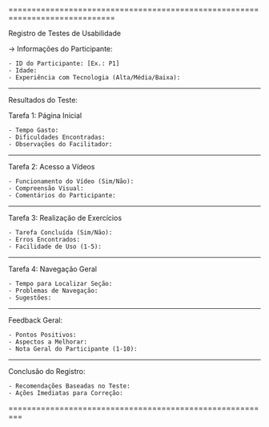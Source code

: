 =============================================================================

Registro de Testes de Usabilidade

-> Informações do Participante:

	- ID do Participante: [Ex.: P1]
	- Idade:
	- Experiência com Tecnologia (Alta/Média/Baixa):

-------------------------------------------------------------

Resultados do Teste:

Tarefa 1: Página Inicial

	- Tempo Gasto:
	- Dificuldades Encontradas:
	- Observações do Facilitador:

------------------------------------------------------------

Tarefa 2: Acesso a Vídeos

	- Funcionamento do Vídeo (Sim/Não):
	- Compreensão Visual:
	- Comentários do Participante:

---------------------------------------------------------

Tarefa 3: Realização de Exercícios

	- Tarefa Concluída (Sim/Não):
	- Erros Encontrados:
	- Facilidade de Uso (1-5):

---------------------------------------------------------

Tarefa 4: Navegação Geral

	- Tempo para Localizar Seção:
	- Problemas de Navegação:
	- Sugestões:

---------------------------------------------------------

Feedback Geral:
	
	- Pontos Positivos:
	- Aspectos a Melhorar:
	- Nota Geral do Participante (1-10):

---------------------------------------------------------

Conclusão do Registro:
	
	- Recomendações Baseadas no Teste:
	- Ações Imediatas para Correção:

=========================================================
